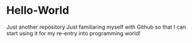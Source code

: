 # Hello-World
Just another repository
Just familiaring myself with Github so that I can start using it for my re-entry into programming world!
